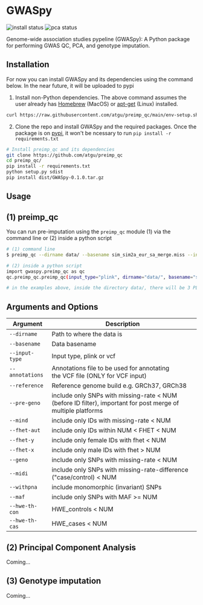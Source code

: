 # GWASpy

<!-- badges: start -->
![install status](https://github.com/atgu/GWASpy/actions/workflows/install-ci.yml/badge.svg)
![pca status](https://github.com/atgu/GWASpy/actions/workflows/pca-ci.yml/badge.svg)

Genome-wide association studies pypeline (GWASpy): A Python package for performing GWAS QC, PCA, and genotype imputation.

## Installation


For now you can install GWASpy and its dependencies using the command below. In the near future, it will be uploaded to pypi

1. Install non-Python dependencies. The above command assumes the user already has [Homebrew](https://brew.sh/)
(MacOS) or [apt-get](https://linux.die.net/man/8/apt-get) (Linux) installed.

```bash
curl https://raw.githubusercontent.com/atgu/preimp_qc/main/env-setup.sh | bash
```

2. Clone the repo and install GWASpy and the required packages.
Once the package is on [pypi](https://pypi.org/), it won't be ncessary to run ``pip install -r requirements.txt``

```bash
# Install preimp_qc and its dependencies
git clone https://github.com/atgu/preimp_qc
cd preimp_qc/
pip install -r requirements.txt
python setup.py sdist
pip install dist/GWASpy-0.1.0.tar.gz
```

## Usage

## (1) preimp_qc


You can run pre-imputation using the ``preimp_qc`` module (1) via the command line or (2) inside a python script

```bash
# (1) command line
$ preimp_qc --dirname data/ --basename sim_sim2a_eur_sa_merge.miss --input-type plink

# (2) inside a python script
import gwaspy.preimp_qc as qc
qc.preimp_qc.preimp_qc(input_type="plink", dirname="data/", basename="sim_sim2a_eur_sa_merge.miss")

# in the examples above, inside the directory data/, there will be 3 PLINK file sim_sim2a_eur_sa_merge.*{bed,bim,fam}
```

## Arguments and Options

**Argument** | **Description**
--- | ---
``--dirname`` | Path to where the data is
``--basename`` | Data basename
``--input-type`` | Input type, plink or vcf
``--annotations`` | Annotations file to be used for annotating<br>the VCF file (ONLY for VCF input)
``--reference`` | Reference genome build e.g. GRCh37, GRCh38
``--pre-geno`` | include only SNPs with missing-rate < NUM (before ID filter), important for post merge of multiple platforms
``--mind`` | include only IDs with missing-rate < NUM
``--fhet-aut`` | include only IDs within NUM < FHET < NUM
``--fhet-y`` | include only female IDs with fhet < NUM
``--fhet-x`` | include only male IDs with fhet > NUM
``--geno`` | include only SNPs with missing-rate < NUM
``--midi`` | include only SNPs with missing-rate-difference ("case/control) < NUM
``--withpna`` | include monomorphic (invariant) SNPs
``--maf`` | include only SNPs with MAF >= NUM
``--hwe-th-con`` | HWE_controls < NUM
``--hwe-th-cas`` | HWE_cases < NUM

(2) Principal Component Analysis
--------------------------------
Coming...

(3) Genotype imputation
--------------------------------
Coming...
